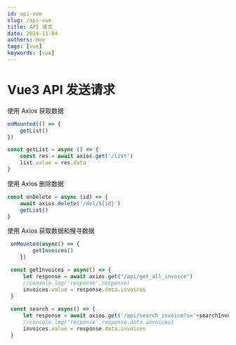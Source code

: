 ```yaml
---
id: api-vue
slug: /api-vue
title: API 请求
date: 2024-11-04
authors: Hoo
tags: [vue]
keywords: [vue]
---
```


# Vue3 API 发送请求

使用 Axios 获取数据

```js
onMounted(() => {
	getList()
})

const getList = async () => {
	const res = await axios.get('/list')
	list.value = res.data
}
```

使用 Axios 删除数据

```js
const onDelete = async (id) => {
	await axios.delete('/del/${id}')
	getList()
}
```

使用 Axios 获取数据和搜寻数据

```js
 onMounted(async() => {
        getInvoices()
    })

 const getInvoices = async() => {
     let response = await axios.get("/api/get_all_invoice")
     //console.log('response',response)
     invoices.value = response.data.invoices
 }
 
 const search = async() => {
     let response = await axios.get('/api/search_invoice?s='+searchInvoice.value)
     //console.log('response',response.data.invoices)
     invoices.value = response.data.invoices
 }
```

















